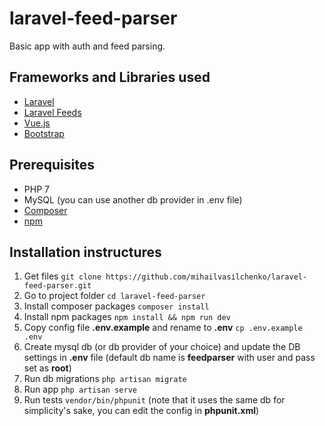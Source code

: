 # laravel-feed-parser
Basic app with auth and feed parsing.

## Frameworks and Libraries used
- [Laravel](https://laravel.com/)
- [Laravel Feeds](https://github.com/willvincent/feeds)
- [Vue.js](https://vuejs.org/)
- [Bootstrap](https://getbootstrap.com/)

## Prerequisites
- PHP 7
- MySQL (you can use another db provider in .env file)
- [Composer](https://getcomposer.org/download/)
- [npm](https://www.npmjs.com/get-npm)

## Installation instructures
1. Get files
  `git clone https://github.com/mihailvasilchenko/laravel-feed-parser.git`
2. Go to project folder
  `cd laravel-feed-parser`
3. Install composer packages
  `composer install`
4. Install npm packages
  `npm install && npm run dev`
5. Copy config file **.env.example** and rename to **.env**
  `cp .env.example .env`
6. Create mysql db (or db provider of your choice) and update the DB settings in **.env** file
  (default db name is **feedparser** with user and pass set as **root**)
7. Run db migrations
  `php artisan migrate`
8. Run app
  `php artisan serve`
9. Run tests
  `vendor/bin/phpunit`
  (note that it uses the same db for simplicity's sake, you can edit the config in **phpunit.xml**)